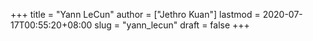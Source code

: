 +++
title = "Yann LeCun"
author = ["Jethro Kuan"]
lastmod = 2020-07-17T00:55:20+08:00
slug = "yann_lecun"
draft = false
+++
